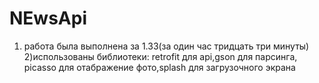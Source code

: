 # NEwsApi
1) работа была выполнена за 1.33(за один час тридцать три минуты)
2)использованы библиотеки: retrofit для api,gson для парсинга, picasso для отабражение фото,splash для загрузочного экрана
